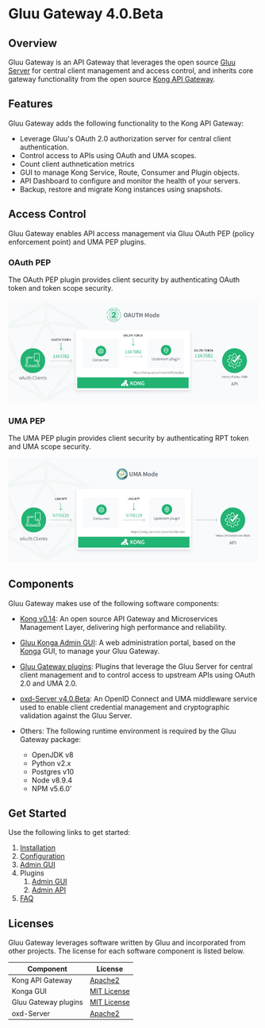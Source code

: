 # Gluu Gateway 4.0.Beta

## Overview

Gluu Gateway is an API Gateway that leverages the open source [Gluu Server](https://gluu.org/) for central client management and access control, and inherits core gateway functionality from the open source [Kong API Gateway](https://konghq.com/kong-community-edition/). 

## Features
Gluu Gateway adds the following functionality to the Kong API Gateway:

- Leverage Gluu's OAuth 2.0 authorization server for central client authentication.
- Control access to APIs using OAuth and UMA scopes.
- Count client authnetication metrics
- GUI to manage Kong Service, Route, Consumer and Plugin objects.
- API Dashboard to configure and monitor the health of your servers.
- Backup, restore and migrate Kong instances using snapshots.    

## Access Control
Gluu Gateway enables API access management via Gluu OAuth PEP (policy enforcement point) and UMA PEP plugins.

### OAuth PEP
The OAuth PEP plugin provides client security by authenticating OAuth token and token scope security.

![OAuth PEP diagram](img/diagram-oauth-mode.jpg)

### UMA PEP
The UMA PEP plugin provides client security by authenticating RPT token and UMA scope security.

![UMA PEP diagram](img/diagram-uma-mode.jpg)

## Components

Gluu Gateway makes use of the following software components:

- [Kong v0.14](https://getkong.org): An open source API Gateway and Microservices Management Layer, delivering high performance and reliability.

- [Gluu Konga Admin GUI](https://github.com/GluuFederation/gluu-gateway/tree/master/konga): A web administration portal, based on the [Konga](https://github.com/pantsel/konga) GUI, to manage your Gluu Gateway.

- [Gluu Gateway plugins](https://github.com/GluuFederation/gluu-gateway): Plugins that leverage the Gluu Server for central client management and to control access to upstream APIs using OAuth 2.0 and UMA 2.0.

- [oxd-Server v4.0.Beta](https://oxd.gluu.org): An OpenID Connect and UMA middleware service used to enable client credential management and cryptographic validation against the Gluu Server.

- Others: The following runtime environment is required by the Gluu Gateway package: 
    - OpenJDK v8
    - Python v2.x
    - Postgres v10
    - Node v8.9.4
    - NPM v5.6.0'
    
## Get Started

Use the following links to get started:  

1. [Installation](./installation.md)
1. [Configuration](./configuration.md)
1. [Admin GUI](./admin-gui.md)
1. Plugins
    1. [Admin GUI](./plugin/gui.md)
    2. [Admin API](./plugin/api.md)
1. [FAQ](./faq.md)

## Licenses

Gluu Gateway leverages software written by Gluu and incorporated from other projects. The license for each software component is listed below.

| Component | License |
|-----------|---------|
| Kong API Gateway | [Apache2]( http://www.apache.org/licenses/LICENSE-2.0) |
| Konga GUI | [MIT License](http://opensource.org/licenses/MIT) |
| Gluu Gateway plugins | [MIT License](http://opensource.org/licenses/MIT) |
| oxd-Server | [Apache2]( http://www.apache.org/licenses/LICENSE-2.0) |
